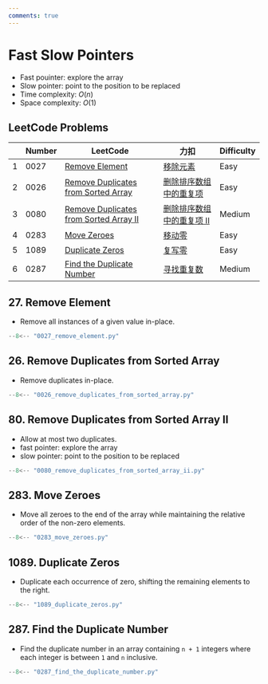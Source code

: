 ```yaml
---
comments: true
---
```


# Fast Slow Pointers

-   Fast pouinter: explore the array
-   Slow pointer: point to the position to be replaced
-   Time complexity: $O(n)$
-   Space complexity: $O(1)$

## LeetCode Problems

|     | Number | LeetCode                                                                                                        | 力扣                                                                                                  | Difficulty |
| --- | ------ | --------------------------------------------------------------------------------------------------------------- | ----------------------------------------------------------------------------------------------------- | ---------- |
| 1   | 0027   | [Remove Element](https://leetcode.com/problems/remove-element/)                                                 | [移除元素](https://leetcode-cn.com/problems/remove-element/)                                          | Easy       |
| 2   | 0026   | [Remove Duplicates from Sorted Array](https://leetcode.com/problems/remove-duplicates-from-sorted-array/)       | [删除排序数组中的重复项](https://leetcode-cn.com/problems/remove-duplicates-from-sorted-array/)       | Easy       |
| 3   | 0080   | [Remove Duplicates from Sorted Array II](https://leetcode.com/problems/remove-duplicates-from-sorted-array-ii/) | [删除排序数组中的重复项 II](https://leetcode-cn.com/problems/remove-duplicates-from-sorted-array-ii/) | Medium     |
| 4   | 0283   | [Move Zeroes](https://leetcode.com/problems/move-zeroes/)                                                       | [移动零](https://leetcode-cn.com/problems/move-zeroes/)                                               | Easy       |
| 5   | 1089   | [Duplicate Zeros](https://leetcode.com/problems/duplicate-zeros/)                                               | [复写零](https://leetcode-cn.com/problems/duplicate-zeros/)                                           | Easy       |
| 6   | 0287   | [Find the Duplicate Number](https://leetcode.com/problems/find-the-duplicate-number/)                           | [寻找重复数](https://leetcode-cn.com/problems/find-the-duplicate-number/)                             | Medium     |

## 27. Remove Element

-   Remove all instances of a given value in-place.

```python
--8<-- "0027_remove_element.py"
```

## 26. Remove Duplicates from Sorted Array

-   Remove duplicates in-place.

```python
--8<-- "0026_remove_duplicates_from_sorted_array.py"
```

## 80. Remove Duplicates from Sorted Array II

-   Allow at most two duplicates.
-   fast pointer: explore the array
-   slow pointer: point to the position to be replaced

```python
--8<-- "0080_remove_duplicates_from_sorted_array_ii.py"
```

## 283. Move Zeroes

-   Move all zeroes to the end of the array while maintaining the relative order of the non-zero elements.

```python
--8<-- "0283_move_zeroes.py"
```

## 1089. Duplicate Zeros

-   Duplicate each occurrence of zero, shifting the remaining elements to the right.

```python
--8<-- "1089_duplicate_zeros.py"
```

## 287. Find the Duplicate Number

-   Find the duplicate number in an array containing `n + 1` integers where each integer is between `1` and `n` inclusive.

```python
--8<-- "0287_find_the_duplicate_number.py"
```
